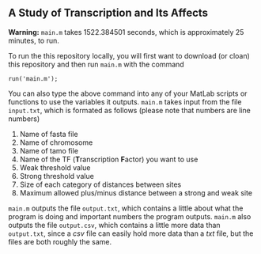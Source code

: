 ## A Study of Transcription and Its Affects

**Warning:** `main.m` takes 1522.384501 seconds, which is approximately 25 minutes, to run.

To run the this repository locally, you will first want to download (or cloan) this repository and then run `main.m` with the command

```
run('main.m');
```

You can also type the above command into any of your MatLab scripts or functions to use the variables it outputs. `main.m` takes input from the file `input.txt`, which is formated as follows (please note that numbers are line numbers)

1. Name of fasta file
2. Name of chromosome
3. Name of tamo file
4. Name of the TF (**T**ranscription **F**actor) you want to use
5. Weak threshold value
6. Strong threshold value
7. Size of each category of distances between sites
8. Maximum allowed plus/minus distance between a strong and weak site

`main.m` outputs the file `output.txt`, which contains a little about what the program is doing and important numbers the program outputs. `main.m` also outputs the file `output.csv`, which contains a little more data than `output.txt`, since a *csv* file can easily hold more data than a *txt* file, but the files are both roughly the same.
